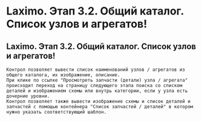 ﻿---
description: 2.4.7
---
# Laximo. Этап 3.2. Общий каталог. Список узлов и агрегатов!
## Laximo. Этап 3.2. Общий каталог. Список узлов и агрегатов!
	Контрол позволяет вывести список наименований узлов / агрегатов из общего каталога, их изображение, описание. 
	При клике по ссылке "Просмотреть запчасти (детали) узла / агрегата" происходит переход на страницу следующего этапа поиска со списком деталей и изображением схемы или внутрь категории, если у узла есть дочерние уровни.
	Контрол позволяет также вывести изображение схемы и список деталей и запчастей с помощью контейнера "Список запчастей / деталей" в котором нужно указать соответствующий шаблон.
	
